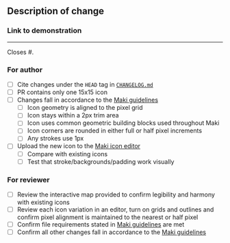 ## Description of change

<!-- Briefly describe your changes here. If you are replacing an existing icon, provide a before and after screenshot -->

### Link to demonstration

<!-- Provide a link to a interactive map that uses the new icon with 11x11 and 15x15 variation. -->

---

Closes #<!--insert issue number here-->.

### For author

- [ ] Cite changes under the `HEAD` tag in [`CHANGELOG.md`](../CHANGELOG.md)
- [ ] PR contains only one 15x15 icon
- [ ] Changes fall in accordance to the [Maki guidelines](https://labs.mapbox.com/maki-icons/guidelines/)
  - [ ] Icon geometry is aligned to the pixel grid
  - [ ] Icon stays within a 2px trim area
  - [ ] Icon uses common geometric building blocks used throughout Maki
  - [ ] Icon corners are rounded in either full or half pixel increments
  - [ ] Any strokes use 1px
- [ ] Upload the new icon to the [Maki icon editor](https://labs.mapbox.com/maki-icons/editor/)
  - [ ] Compare with existing icons
  - [ ] Test that stroke/backgrounds/padding work visually

### For reviewer

- [ ] Review the interactive map provided to confirm legibility and harmony with existing icons
- [ ] Review each icon variation in an editor, turn on grids and outlines and confirm pixel alignment is maintained to the nearest or half pixel
- [ ] Confirm file requirements stated in [Maki guidelines](https://labs.mapbox.com/maki-icons/guidelines/) are met 
- [ ] Confirm all other changes fall in accordance to the [Maki guidelines](https://labs.mapbox.com/maki-icons/guidelines/)
